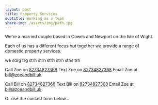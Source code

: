 ```yaml
---
layout: post
title: Property Services
subtitle: Working as a team
share-img: /assets/img/path.jpg
---
```


We're a married couple based in Cowes and Newport on the Isle of Wight.

Each of us has a different focus but together we provide a range of domestic property services.


we sdrg trg strh strh strh strh sths trh

Call Zoe on <a href="tel:+1234567890">82734827368</a>
Text Zoe on <a href="sms:+1234567890">82734827368</a>
Email Zoe at <a href="mailto:bill@zoeandbill.uk">bill@zoeandbill.uk</a>

Call Bill on <a href="tel:+1234567890">82734827368</a>
Text Bill on <a href="sms:+1234567890">82734827368</a>
Email Zoe at <a href="mailto:bill@zoeandbill.uk">bill@zoeandbill.uk</a>

Or use the contact form below...
